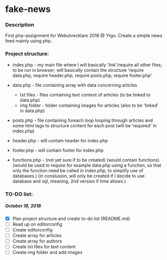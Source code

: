 # fake-news

### Description
First php-assignment for Webutvecklare 2018 @ Yrgo. Create a simple news feed mainly using php.


<!-- TODO:
        -create array for articles

        -create 'function'/feature/way of ordering news items chronologically
        -create content files and fill with text
        -create image folder for images
        -read up on file_get_contents function and implement
        -figure out how to 'style' content which is stored in txt files

        -->


### Project structure:

- index.php - my main file where I will basically 'link'/require all other files; to be run in browser; will basically contain the structure 'require data.php, require header.php, require posts.php, require footer.php'

- data.php - file containing array with data concerning articles
  - txt files - files containing text content of articles (to be linked to data.php)
  - img folder - folder containing images for articles (also to be 'linked' in data.php)



- posts.php - file containing foreach loop looping through articles and some html tags to structure content for each post (will be 'required' in index.php)

- header.php - will contain header for index.php

- footer.php - will contain footer for index.php

- functions.php - (not yet sure if to be created) (would contain functions) (would be used to require for example data.php using a function, so that only the function need be called in index.php, to simplify use of databases.) (in conslusion, will only be created if I decide to use database and sql, meaning, 2nd version if time allows.)


### TO-DO list:

##### October 18, 2018

- [x] Plan project structure and create to-do list (README.md)
- [ ] Read up on editorconfig
- [ ] Create editorconfig
- [ ] Create array for articles
- [ ] Create array for authors
- [ ] Create txt files for text content
- [ ] Create img folder and add images
